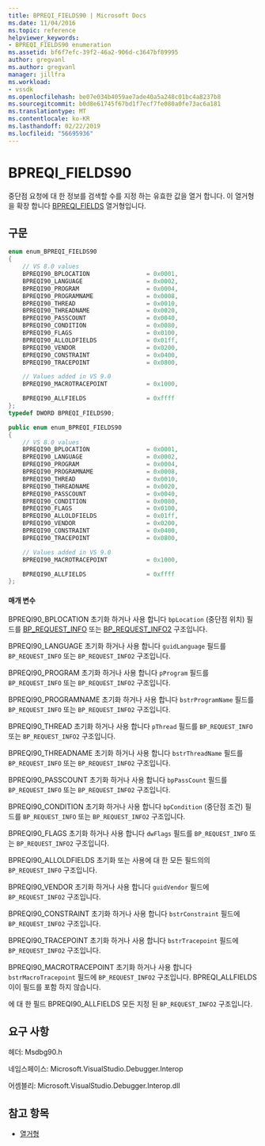 ```yaml
---
title: BPREQI_FIELDS90 | Microsoft Docs
ms.date: 11/04/2016
ms.topic: reference
helpviewer_keywords:
- BPREQI_FIELDS90 enumeration
ms.assetid: bf6f7efc-39f2-46a2-906d-c3647bf89995
author: gregvanl
ms.author: gregvanl
manager: jillfra
ms.workload:
- vssdk
ms.openlocfilehash: be07e034b4059ae7ade40a5a248c01bc4a8237b8
ms.sourcegitcommit: b0d8e61745f67bd1f7ecf7fe080a0fe73ac6a181
ms.translationtype: MT
ms.contentlocale: ko-KR
ms.lasthandoff: 02/22/2019
ms.locfileid: "56695936"
---
```

# <a name="bpreqifields90"></a>BPREQI_FIELDS90
중단점 요청에 대 한 정보를 검색할 수를 지정 하는 유효한 값을 열거 합니다. 이 열거형을 확장 합니다 [BPREQI_FIELDS](../../../extensibility/debugger/reference/bpreqi-fields.md) 열거형입니다.

## <a name="syntax"></a>구문

```cpp
enum enum_BPREQI_FIELDS90
{
    // VS 8.0 values
    BPREQI90_BPLOCATION                = 0x0001,
    BPREQI90_LANGUAGE                  = 0x0002,
    BPREQI90_PROGRAM                   = 0x0004,
    BPREQI90_PROGRAMNAME               = 0x0008,
    BPREQI90_THREAD                    = 0x0010,
    BPREQI90_THREADNAME                = 0x0020,
    BPREQI90_PASSCOUNT                 = 0x0040,
    BPREQI90_CONDITION                 = 0x0080,
    BPREQI90_FLAGS                     = 0x0100,
    BPREQI90_ALLOLDFIELDS              = 0x01ff,
    BPREQI90_VENDOR                    = 0x0200,
    BPREQI90_CONSTRAINT                = 0x0400,
    BPREQI90_TRACEPOINT                = 0x0800,

    // Values added in VS 9.0
    BPREQI90_MACROTRACEPOINT           = 0x1000,

    BPREQI90_ALLFIELDS                 = 0xffff
};
typedef DWORD BPREQI_FIELDS90;
```

```csharp
public enum enum_BPREQI_FIELDS90
{
    // VS 8.0 values
    BPREQI90_BPLOCATION                = 0x0001,
    BPREQI90_LANGUAGE                  = 0x0002,
    BPREQI90_PROGRAM                   = 0x0004,
    BPREQI90_PROGRAMNAME               = 0x0008,
    BPREQI90_THREAD                    = 0x0010,
    BPREQI90_THREADNAME                = 0x0020,
    BPREQI90_PASSCOUNT                 = 0x0040,
    BPREQI90_CONDITION                 = 0x0080,
    BPREQI90_FLAGS                     = 0x0100,
    BPREQI90_ALLOLDFIELDS              = 0x01ff,
    BPREQI90_VENDOR                    = 0x0200,
    BPREQI90_CONSTRAINT                = 0x0400,
    BPREQI90_TRACEPOINT                = 0x0800,

    // Values added in VS 9.0
    BPREQI90_MACROTRACEPOINT           = 0x1000,

    BPREQI90_ALLFIELDS                 = 0xffff
};
```

#### <a name="parameters"></a>매개 변수
BPREQI90_BPLOCATION 초기화 하거나 사용 합니다 `bpLocation` (중단점 위치) 필드를 [BP_REQUEST_INFO](../../../extensibility/debugger/reference/bp-request-info.md) 또는 [BP_REQUEST_INFO2](../../../extensibility/debugger/reference/bp-request-info2.md) 구조입니다.

BPREQI90_LANGUAGE 초기화 하거나 사용 합니다 `guidLanguage` 필드를 `BP_REQUEST_INFO` 또는 `BP_REQUEST_INFO2` 구조입니다.

BPREQI90_PROGRAM 초기화 하거나 사용 합니다 `pProgram` 필드를 `BP_REQUEST_INFO` 또는 `BP_REQUEST_INFO2` 구조입니다.

BPREQI90_PROGRAMNAME 초기화 하거나 사용 합니다 `bstrProgramName` 필드를 `BP_REQUEST_INFO` 또는 `BP_REQUEST_INFO2` 구조입니다.

BPREQI90_THREAD 초기화 하거나 사용 합니다 `pThread` 필드를 `BP_REQUEST_INFO` 또는 `BP_REQUEST_INFO2` 구조입니다.

BPREQI90_THREADNAME 초기화 하거나 사용 합니다 `bstrThreadName` 필드를 `BP_REQUEST_INFO` 또는 `BP_REQUEST_INFO2` 구조입니다.

BPREQI90_PASSCOUNT 초기화 하거나 사용 합니다 `bpPassCount` 필드를 `BP_REQUEST_INFO` 또는 `BP_REQUEST_INFO2` 구조입니다.

BPREQI90_CONDITION 초기화 하거나 사용 합니다 `bpCondition` (중단점 조건) 필드를 `BP_REQUEST_INFO` 또는 `BP_REQUEST_INFO2` 구조입니다.

BPREQI90_FLAGS 초기화 하거나 사용 합니다 `dwFlags` 필드를 `BP_REQUEST_INFO` 또는 `BP_REQUEST_INFO2` 구조입니다.

BPREQI90_ALLOLDFIELDS 초기화 또는 사용에 대 한 모든 필드의의 `BP_REQUEST_INFO` 구조입니다.

BPREQI90_VENDOR 초기화 하거나 사용 합니다 `guidVendor` 필드에 `BP_REQUEST_INFO2` 구조입니다.

BPREQI90_CONSTRAINT 초기화 하거나 사용 합니다 `bstrConstraint` 필드에 `BP_REQUEST_INFO2` 구조입니다.

BPREQI90_TRACEPOINT 초기화 하거나 사용 합니다 `bstrTracepoint` 필드에 `BP_REQUEST_INFO2` 구조입니다.

BPREQI90_MACROTRACEPOINT 초기화 하거나 사용 합니다 `bstrMacroTracepoint` 필드에 `BP_REQUEST_INFO2` 구조입니다. BPREQI_ALLFIELDS이이 필드를 포함 하지 않습니다.

에 대 한 필드 BPREQI90_ALLFIELDS 모든 지정 된 `BP_REQUEST_INFO2` 구조입니다.

## <a name="requirements"></a>요구 사항
헤더: Msdbg90.h

네임스페이스: Microsoft.VisualStudio.Debugger.Interop

어셈블리: Microsoft.VisualStudio.Debugger.Interop.dll

## <a name="see-also"></a>참고 항목
- [열거형](../../../extensibility/debugger/reference/enumerations-visual-studio-debugging.md)
